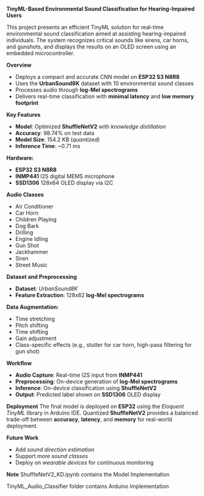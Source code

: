 **TinyML-Based Environmental Sound Classification for Hearing-Impaired Users**

This project presents an efficient TinyML solution for real-time environmental sound classification aimed at assisting hearing-impaired individuals. The system recognizes critical sounds like sirens, car horns, and gunshots, and displays the results on an OLED screen using an embedded microcontroller.

**Overview**
- Deploys a compact and accurate CNN model on **ESP32 S3 N8R8**
- Uses the **UrbanSound8K** dataset with 10 environmental sound classes
- Processes audio through **log-Mel spectrograms**
- Delivers real-time classification with **minimal latency** and **low memory footprint**

**Key Features**
- **Model**: Optimized **ShuffleNetV2** with *knowledge distillation*
- **Accuracy**: 98.74% on test data
- **Model Size**: 154.2 KB (*quantized*)
- **Inference Time**: ~0.71 ms

**Hardware:**
- **ESP32 S3 N8R8**
- **INMP441** I2S digital MEMS microphone
- **SSD1306** 128x64 OLED display via I2C

**Audio Classes**
- Air Conditioner
- Car Horn
- Children Playing
- Dog Bark
- Drilling
- Engine Idling
- Gun Shot
- Jackhammer
- Siren
- Street Music

**Dataset and Preprocessing**
- **Dataset**: *UrbanSound8K*
- **Feature Extraction**: 128x62 **log-Mel spectrograms**

**Data Augmentation:**
- Time stretching
- Pitch shifting
- Time shifting
- Gain adjustment
- Class-specific effects (e.g., stutter for car horn, high-pass filtering for gun shot)

**Workflow**
- **Audio Capture**: Real-time I2S input from **INMP441**
- **Preprocessing**: On-device generation of **log-Mel spectrograms**
- **Inference**: On-device classification using **ShuffleNetV2**
- **Output**: Predicted label shown on **SSD1306** OLED display

**Deployment**
The final model is deployed on **ESP32** using the *Eloquent TinyML* library in Arduino IDE. Quantized **ShuffleNetV2** provides a balanced trade-off between **accuracy**, **latency**, and **memory** for real-world deployment.

**Future Work**
- Add *sound direction estimation*
- Support *more sound classes*
- Deploy on *wearable devices* for continuous monitoring

**Note**
ShuffleNetV2_KD.ipynb contains the Model Implementation

TinyML_Audio_Classifier folder contains Arduino Implementation

